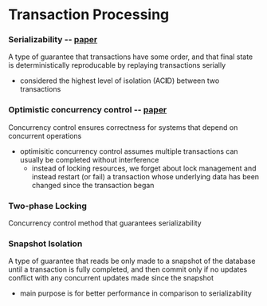 # Transaction Processing
### Serializability -- [paper](https://github.com/kevintpeng/Learn-Something-Every-Day/blob/master/Research-Papers/1990%20Linearizability.md)
A type of guarantee that transactions have some order, and that final state is deterministically reproducable by replaying transactions serially
- considered the highest level of isolation (AC**I**D) between two transactions

### Optimistic concurrency control -- [paper](https://github.com/kevintpeng/Learn-Something-Every-Day/blob/master/Research-Papers/1981%20Optimistic%20Methods%20for%20Concurrency%20Control.md)
Concurrency control ensures correctness for systems that depend on concurrent operations
- optimisitic concurrency control assumes multiple transactions can usually be completed without interference
  - instead of locking resources, we forget about lock management and instead restart (or fail) a transaction whose underlying data has been changed since the transaction began

### Two-phase Locking 
Concurrency control method that guarantees serializability

### Snapshot Isolation
A type of guarantee that reads be only made to a snapshot of the database until a transaction is fully completed, and then commit only if no updates conflict with any concurrent updates made since the snapshot
- main purpose is for better performance in comparison to serializability 
